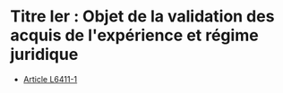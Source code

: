 # Titre Ier : Objet de la validation des acquis de l'expérience et régime juridique 

* [Article L6411-1](./LEGIARTI000006904468.md)
